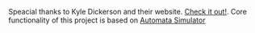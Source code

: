 Speacial thanks to Kyle Dickerson and their website. [Check it out!](http://automatonsimulator.com/). Core functionality of this project is based on [Automata Simulator](https://github.com/kdickerson/automatonSimulator)

